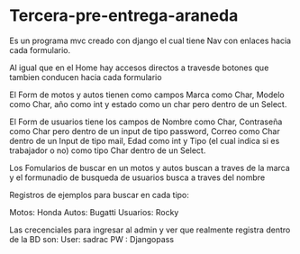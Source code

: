 # Tercera-pre-entrega-araneda

Es un programa mvc creado con django el cual tiene Nav con enlaces hacia cada formulario.

Al igual que en el Home hay accesos directos a travesde botones que tambien conducen hacia cada formulario
  
El Form de motos y autos tienen como campos Marca como Char, Modelo como Char, año como int y estado como un char pero dentro de un Select.
  
El Form de usuarios tiene los campos de Nombre como Char, Contraseña como Char pero dentro de un input de tipo password, Correo como Char dentro de un Input de tipo mail, Edad como int y Tipo (el cual indica si es trabajador o no) como tipo Char dentro de un Select.

Los Fomularios de buscar en un motos y autos buscan a traves de la marca y el formunadio de busqueda de usuarios busca a traves del nombre

Registros de ejemplos para buscar en cada tipo:

Motos: Honda
Autos: Bugatti
Usuarios: Rocky

Las crecenciales para ingresar al admin y ver que realmente registra dentro de la BD son:
  User: sadrac
  PW  : Djangopass

